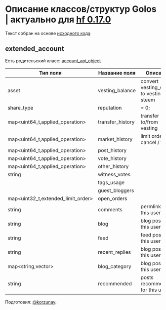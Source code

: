 # Описание классов/структур Golos | актуально для [hf 0.17.0](https://github.com/GolosChain/golos/releases/tag/v0.17.0)
Текст собран на основе [исходного кода](https://github.com/GolosChain/golos/tree/master/plugins/database_api/include/golos/plugins/database_api/state.hpp)

## extended_account

Есть родительский класс: [account_api_object](account_api_object.md)

|Тип поля|Название поля|Описание|
|--------|-------------|--------|
|asset|vesting_balance|convert vesting_shares to vesting steem|
|share_type|reputation|= 0;|
|map<uint64_t,applied_operation>|transfer_history|transfer to/from vesting|
|map<uint64_t,applied_operation>|market_history|limit order / cancel / fill|
|map<uint64_t,applied_operation>|post_history||
|map<uint64_t,applied_operation>|vote_history||
|map<uint64_t,applied_operation>|other_history||
|string|witness_votes||
||tags_usage||
||guest_bloggers||
|map<uint32_t,extended_limit_order>|open_orders||
|string|comments|permlinks for this user|
|string|blog|blog posts for this user|
|string|feed|feed posts for this user|
|string|recent_replies|blog posts for this user|
|map<string,vector<string>>|blog_category|blog posts for this user|
|string|recommended|posts recommened for this user|

Подготовил: [@korzunav](https://golos.io/@korzunav).

